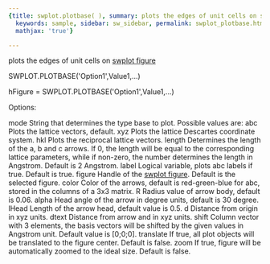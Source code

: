 ```yaml
---
{title: swplot.plotbase( ), summary: plots the edges of unit cells on swplot figure,
  keywords: sample, sidebar: sw_sidebar, permalink: swplot_plotbase.html, folder: swplot,
  mathjax: 'true'}

---
```

plots the edges of unit cells on [swplot figure](swplot_figure.html)
 
SWPLOT.PLOTBASE('Option1',Value1,...)
 
hFigure = SWPLOT.PLOTBASE('Option1',Value1,...)
 
Options:
 
mode      String that determines the type base to plot. Possible values
          are:
              abc     Plots the lattice vectors, default.
              xyz     Plots the lattice Descartes coordinate system.
              hkl     Plots the reciprocal lattice vectors.
length    Determines the length of the a, b and c arrows. If 0, the
          length will be equal to the corresponding lattice parameters,
          while if non-zero, the number determines the length in
          Angstrom. Default is 2 Angstrom.
label     Logical variable, plots abc labels if true. Default is true.
figure    Handle of the [swplot figure](swplot_figure.html). Default is the selected figure.
color     Color of the arrows, default is red-green-blue for abc, stored
          in the columns of a 3x3 matrix.
R         Radius value of arrow body, default is 0.06.
alpha     Head angle of the arrow in degree units, default is 30 degree.
lHead     Length of the arrow head, default value is 0.5.
d         Distance from origin in xyz units.
dtext     Distance from arrow and in xyz units.
shift     Column vector with 3 elements, the basis vectors will be
          shifted by the given values in Angstrom unit. Default value is
          [0;0;0].
translate If true, all plot objects will be translated to the figure
          center. Default is false.
zoom      If true, figure will be automatically zoomed to the ideal size.
          Default is false.
 

